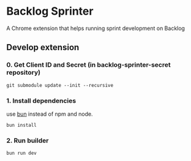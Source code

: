 # Backlog Sprinter

A Chrome extension that helps running sprint development on Backlog


## Develop extension

### 0. Get Client ID and Secret (in backlog-sprinter-secret repository)

```shell
git submodule update --init --recursive
```

### 1. Install dependencies

use [bun](https://bun.sh/) instead of npm and node.

```
bun install
```

### 2. Run builder

```
bun run dev
```
